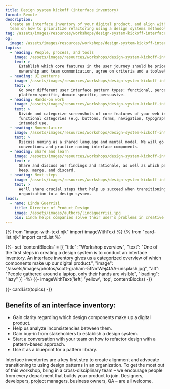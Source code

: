 ```yaml
---
title: Design system kickoff (interface inventory)
format: Remote
description:
  Create an interface inventory of your digital product, and align with your
  team on how to prioritize refactoring using a design systems methodology.
tag: /assets/images/resources/workshops/design-system-kickoff-interface-inventory/scissors.svg
og:
  image: /assets/images/resources/workshops/design-system-kickoff-interface-inventory/og-image.png
topics:
  - heading: People, process, and tools
    image: /assets/images/resources/workshops/design-system-kickoff-interface-inventory/compass.svg
    text: >
      Establish which core features in the user journey should be prioritized, clarify
      ownership and team communication, agree on criteria and a toolset.
  - heading: UI patterns
    image: /assets/images/resources/workshops/design-system-kickoff-interface-inventory/map.svg
    text: >
      Go over different user interface pattern types: functional, perceptual,
      platform-specific, domain-specific, persuasive.
  - heading: Hands-on work
    image: /assets/images/resources/workshops/design-system-kickoff-interface-inventory/scissors.svg
    text: >
      Divide and categorize screenshots of core features of your web interface by
      functional categories (e.g. buttons, forms, navigation, typography, lists) and
      intended use.
  - heading: Nomenclature
    image: /assets/images/resources/workshops/design-system-kickoff-interface-inventory/tag.svg
    text: >
      Discuss naming as a shared language and mental model. We will go over naming
      conventions and practice naming interface components.
  - heading: Share and learn
    image: /assets/images/resources/workshops/design-system-kickoff-interface-inventory/coffee.svg
    text: >
      Share and discuss our findings and rationale, as well as which patterns we would
      keep, merge, and discard.
  - heading: Next steps
    image: /assets/images/resources/workshops/design-system-kickoff-interface-inventory/check.svg
    text: >
      We'll share crucial steps that help us succeed when transitioning an
      organization to a design system.
leads:
  - name: Linda Guerrisi
    title: Director of Product Design
    image: /assets/images/authors/lindaguerrisi.jpg
    bio: Linda helps companies solve their user's problems in creative and scalable ways. She's experienced in strategy workshop facilitation, wireframing, and user experience design.
---
```


{% from "image-with-text.njk" import imageWithText %}
{% from "card-list.njk" import cardList %}

{%- set 'contentBlocks' = [{
  "title": "Workshop overview",
  "text": "One of the first steps in creating a design system is to conduct an interface
inventory. An interface inventory gives us a categorized overview of which
components make up our digital product.",
  "image": "/assets/images/photos/scott-graham-5fNmWej4tAA-unsplash.jpg",
  "alt": "People gathered around a laptop, only their hands are visible",
  "loading": "lazy"
}] -%}
{{- imageWithText('left', 'yellow', 'top', contentBlocks) -}}

{{- cardList(topics) -}}

<!-- main content -->

## Benefits of an interface inventory:

- Gain clarity regarding which design components make up a digital product.
- Help us analyze inconsistencies between them.
- Gain buy-in from stakeholders to establish a design system.
- Start a conversation with your team on how to refactor design with a
  pattern-based approach.
- Use it as a blueprint for a pattern library.

Interface inventories are a key first step to create alignment and advocate
transitioning to using design patterns in an organization. To get the most out
of this workshop, bring in a cross-disciplinary team – we encourage people from
every department that builds your product to join. Designers, developers,
project managers, business owners, QA – are all welcome.
